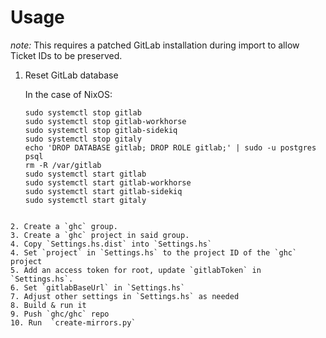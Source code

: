 Usage
=====

*note:* This requires a patched GitLab installation during import to allow
Ticket IDs to be preserved.

1. Reset GitLab database

    In the case of NixOS:
    ```
    sudo systemctl stop gitlab
    sudo systemctl stop gitlab-workhorse
    sudo systemctl stop gitlab-sidekiq
    sudo systemctl stop gitaly
    echo 'DROP DATABASE gitlab; DROP ROLE gitlab;' | sudo -u postgres psql 
    rm -R /var/gitlab
    sudo systemctl start gitlab
    sudo systemctl start gitlab-workhorse
    sudo systemctl start gitlab-sidekiq
    sudo systemctl start gitaly
  ```
  
2. Create a `ghc` group.
3. Create a `ghc` project in said group.
4. Copy `Settings.hs.dist` into `Settings.hs`
4. Set `project` in `Settings.hs` to the project ID of the `ghc` project
5. Add an access token for root, update `gitlabToken` in `Settings.hs`.
6. Set `gitlabBaseUrl` in `Settings.hs`
7. Adjust other settings in `Settings.hs` as needed
8. Build & run it
9. Push `ghc/ghc` repo
10. Run  `create-mirrors.py`
